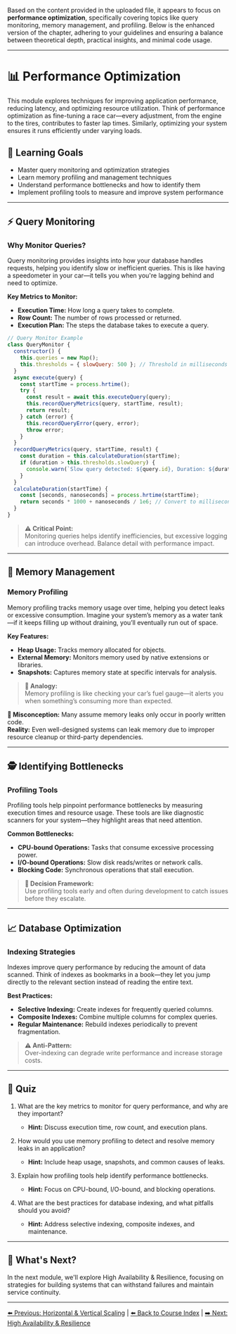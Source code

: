 Based on the content provided in the uploaded file, it appears to focus on **performance optimization**, specifically covering topics like query monitoring, memory management, and profiling. Below is the enhanced version of the chapter, adhering to your guidelines and ensuring a balance between theoretical depth, practical insights, and minimal code usage.

---

# 📊 Performance Optimization

This module explores techniques for improving application performance, reducing latency, and optimizing resource utilization. Think of performance optimization as fine-tuning a race car—every adjustment, from the engine to the tires, contributes to faster lap times. Similarly, optimizing your system ensures it runs efficiently under varying loads.

## 🎯 Learning Goals
- Master query monitoring and optimization strategies  
- Learn memory profiling and management techniques  
- Understand performance bottlenecks and how to identify them  
- Implement profiling tools to measure and improve system performance  

---

## ⚡ Query Monitoring

### Why Monitor Queries?

Query monitoring provides insights into how your database handles requests, helping you identify slow or inefficient queries. This is like having a speedometer in your car—it tells you when you're lagging behind and need to optimize.

**Key Metrics to Monitor:**  
- **Execution Time:** How long a query takes to complete.  
- **Row Count:** The number of rows processed or returned.  
- **Execution Plan:** The steps the database takes to execute a query.  

```javascript
// Query Monitor Example
class QueryMonitor {
  constructor() {
    this.queries = new Map();
    this.thresholds = { slowQuery: 500 }; // Threshold in milliseconds
  }
  async execute(query) {
    const startTime = process.hrtime();
    try {
      const result = await this.executeQuery(query);
      this.recordQueryMetrics(query, startTime, result);
      return result;
    } catch (error) {
      this.recordQueryError(query, error);
      throw error;
    }
  }
  recordQueryMetrics(query, startTime, result) {
    const duration = this.calculateDuration(startTime);
    if (duration > this.thresholds.slowQuery) {
      console.warn(`Slow query detected: ${query.id}, Duration: ${duration}ms`);
    }
  }
  calculateDuration(startTime) {
    const [seconds, nanoseconds] = process.hrtime(startTime);
    return seconds * 1000 + nanoseconds / 1e6; // Convert to milliseconds
  }
}
```

> **⚠️ Critical Point:**  
> Monitoring queries helps identify inefficiencies, but excessive logging can introduce overhead. Balance detail with performance impact.

---

## 💾 Memory Management

### Memory Profiling

Memory profiling tracks memory usage over time, helping you detect leaks or excessive consumption. Imagine your system’s memory as a water tank—if it keeps filling up without draining, you’ll eventually run out of space.

**Key Features:**  
- **Heap Usage:** Tracks memory allocated for objects.  
- **External Memory:** Monitors memory used by native extensions or libraries.  
- **Snapshots:** Captures memory state at specific intervals for analysis.

> **🧠 Analogy:**  
> Memory profiling is like checking your car’s fuel gauge—it alerts you when something’s consuming more than expected.

**🤔 Misconception:**
Many assume memory leaks only occur in poorly written code. \
**Reality:** Even well-designed systems can leak memory due to improper resource cleanup or third-party dependencies.

---

## 🕵️ Identifying Bottlenecks

### Profiling Tools

Profiling tools help pinpoint performance bottlenecks by measuring execution times and resource usage. These tools are like diagnostic scanners for your system—they highlight areas that need attention.

**Common Bottlenecks:**  
- **CPU-bound Operations:** Tasks that consume excessive processing power.  
- **I/O-bound Operations:** Slow disk reads/writes or network calls.  
- **Blocking Code:** Synchronous operations that stall execution.

> **🧠 Decision Framework:**  
> Use profiling tools early and often during development to catch issues before they escalate.

---

## 📈 Database Optimization

### Indexing Strategies

Indexes improve query performance by reducing the amount of data scanned. Think of indexes as bookmarks in a book—they let you jump directly to the relevant section instead of reading the entire text.

**Best Practices:**  
- **Selective Indexing:** Create indexes for frequently queried columns.  
- **Composite Indexes:** Combine multiple columns for complex queries.  
- **Regular Maintenance:** Rebuild indexes periodically to prevent fragmentation.

> **⚠️ Anti-Pattern:**  
> Over-indexing can degrade write performance and increase storage costs.

---

## 📝 Quiz

1. What are the key metrics to monitor for query performance, and why are they important?
   - **Hint:** Discuss execution time, row count, and execution plans.

2. How would you use memory profiling to detect and resolve memory leaks in an application?
   - **Hint:** Include heap usage, snapshots, and common causes of leaks.

3. Explain how profiling tools help identify performance bottlenecks.
   - **Hint:** Focus on CPU-bound, I/O-bound, and blocking operations.

4. What are the best practices for database indexing, and what pitfalls should you avoid?
   - **Hint:** Address selective indexing, composite indexes, and maintenance.

---

## 🎯 What's Next?

In the next module, we'll explore High Availability & Resilience, focusing on strategies for building systems that can withstand failures and maintain service continuity.

---

[⬅️ Previous: Horizontal & Vertical Scaling](19-horizontal-vertical-scaling.md) | [⬅️ Back to Course Index](README.md) | [➡️ Next: High Availability & Resilience](21-high-availability-resilience.md)
